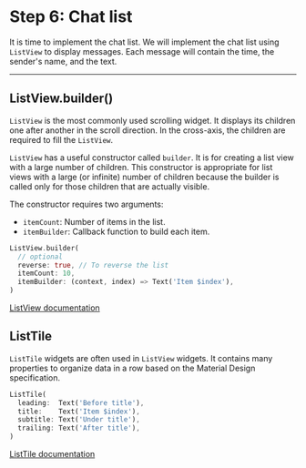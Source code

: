 # Step 6: Chat list

It is time to implement the chat list. We will implement the chat list using `ListView` to display messages. Each message will contain the time, the sender's name, and the text.

---

## ListView.builder()

`ListView` is the most commonly used scrolling widget. It displays its children one after another in the scroll direction. In the cross-axis, the children are required to fill the `ListView`.

`ListView` has a useful constructor called `builder`. It is for creating a list view with a large number of children. This constructor is appropriate for list views with a large (or infinite) number of children because the builder is called only for those children that are actually visible.

The constructor requires two arguments:

- `itemCount`: Number of items in the list.
- `itemBuilder`: Callback function to build each item.

```dart
ListView.builder(
  // optional
  reverse: true, // To reverse the list
  itemCount: 10,
  itemBuilder: (context, index) => Text('Item $index'),
)
```

[ListView documentation](https://api.flutter.dev/flutter/widgets/ListView-class.html)

## ListTile

`ListTile` widgets are often used in `ListView` widgets. It contains many properties to organize data in a row based on the Material Design specification.

```dart
ListTile(
  leading:  Text('Before title'),
  title:    Text('Item $index'),
  subtitle: Text('Under title'),
  trailing: Text('After title'),
)
```

[ListTile documentation](https://api.flutter.dev/flutter/material/ListTile-class.html)
